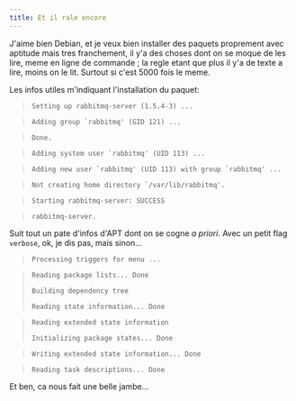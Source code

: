 ```yaml
---
title: Et il rale encore
---
```


J'aime bien Debian, et je veux bien installer des paquets proprement avec
aptitude mais tres franchement, il y'a des choses dont on se moque de les
lire, meme en ligne de commande ; la regle etant que plus il y'a de texte a
lire, moins on le lit. Surtout si c'est 5000 fois le meme.

Les infos utiles m'indiquant l'installation du paquet:

>

>  
>     Setting up rabbitmq-server (1.5.4-3) ...

>  
>     Adding group `rabbitmq' (GID 121) ...

>  
>     Done.

>  
>     Adding system user `rabbitmq' (UID 113) ...

>  
>     Adding new user `rabbitmq' (UID 113) with group `rabbitmq' ...

>  
>     Not creating home directory `/var/lib/rabbitmq'.

>  
>     Starting rabbitmq-server: SUCCESS

>  
>     rabbitmq-server.

>  
>  

Suit tout un pate d'infos d'APT dont on se cogne _a priori_. Avec un petit
flag `verbose`, ok, je dis pas, mais sinon...

>

>  
>     Processing triggers for menu ...

>  
>     Reading package lists... Done  
>  
>     Building dependency tree  
>  
>     Reading state information... Done

>  
>     Reading extended state information  
>  
>     Initializing package states... Done

>  
>     Writing extended state information... Done

>  
>     Reading task descriptions... Done  
>  
>  

Et ben, ca nous fait une belle jambe...

